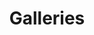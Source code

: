 ---
layout: galleries.njk
eleventyExcludeFromCollections: true
permalink: galleries.html
title: Galleries
home: index.html
wishlist: wishlist.html
---